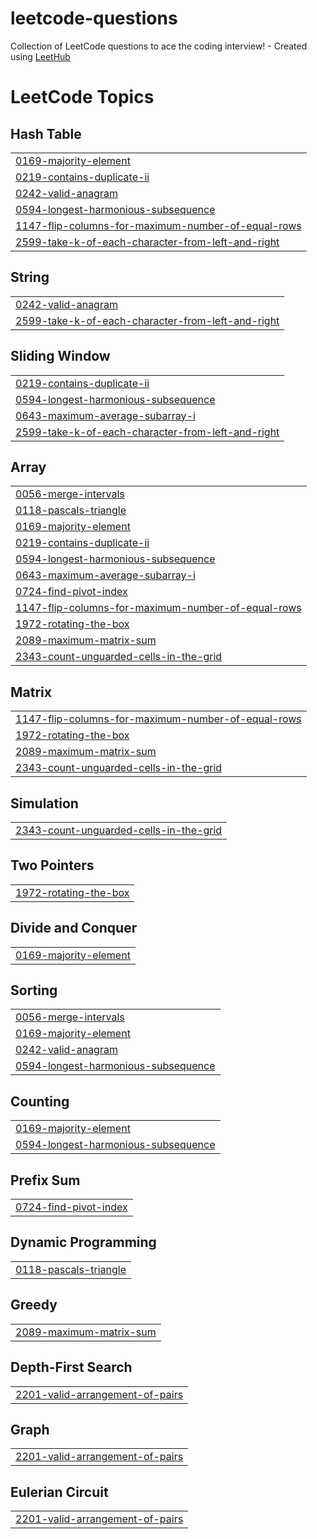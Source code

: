 # leetcode-questions
Collection of LeetCode questions to ace the coding interview! - Created using [LeetHub](https://github.com/QasimWani/LeetHub)

<!---LeetCode Topics Start-->
# LeetCode Topics
## Hash Table
|  |
| ------- |
| [0169-majority-element](https://github.com/Dhruvgoyalll/leetcode-questions/tree/master/0169-majority-element) |
| [0219-contains-duplicate-ii](https://github.com/Dhruvgoyalll/leetcode-questions/tree/master/0219-contains-duplicate-ii) |
| [0242-valid-anagram](https://github.com/Dhruvgoyalll/leetcode-questions/tree/master/0242-valid-anagram) |
| [0594-longest-harmonious-subsequence](https://github.com/Dhruvgoyalll/leetcode-questions/tree/master/0594-longest-harmonious-subsequence) |
| [1147-flip-columns-for-maximum-number-of-equal-rows](https://github.com/Dhruvgoyalll/leetcode-questions/tree/master/1147-flip-columns-for-maximum-number-of-equal-rows) |
| [2599-take-k-of-each-character-from-left-and-right](https://github.com/Dhruvgoyalll/leetcode-questions/tree/master/2599-take-k-of-each-character-from-left-and-right) |
## String
|  |
| ------- |
| [0242-valid-anagram](https://github.com/Dhruvgoyalll/leetcode-questions/tree/master/0242-valid-anagram) |
| [2599-take-k-of-each-character-from-left-and-right](https://github.com/Dhruvgoyalll/leetcode-questions/tree/master/2599-take-k-of-each-character-from-left-and-right) |
## Sliding Window
|  |
| ------- |
| [0219-contains-duplicate-ii](https://github.com/Dhruvgoyalll/leetcode-questions/tree/master/0219-contains-duplicate-ii) |
| [0594-longest-harmonious-subsequence](https://github.com/Dhruvgoyalll/leetcode-questions/tree/master/0594-longest-harmonious-subsequence) |
| [0643-maximum-average-subarray-i](https://github.com/Dhruvgoyalll/leetcode-questions/tree/master/0643-maximum-average-subarray-i) |
| [2599-take-k-of-each-character-from-left-and-right](https://github.com/Dhruvgoyalll/leetcode-questions/tree/master/2599-take-k-of-each-character-from-left-and-right) |
## Array
|  |
| ------- |
| [0056-merge-intervals](https://github.com/Dhruvgoyalll/leetcode-questions/tree/master/0056-merge-intervals) |
| [0118-pascals-triangle](https://github.com/Dhruvgoyalll/leetcode-questions/tree/master/0118-pascals-triangle) |
| [0169-majority-element](https://github.com/Dhruvgoyalll/leetcode-questions/tree/master/0169-majority-element) |
| [0219-contains-duplicate-ii](https://github.com/Dhruvgoyalll/leetcode-questions/tree/master/0219-contains-duplicate-ii) |
| [0594-longest-harmonious-subsequence](https://github.com/Dhruvgoyalll/leetcode-questions/tree/master/0594-longest-harmonious-subsequence) |
| [0643-maximum-average-subarray-i](https://github.com/Dhruvgoyalll/leetcode-questions/tree/master/0643-maximum-average-subarray-i) |
| [0724-find-pivot-index](https://github.com/Dhruvgoyalll/leetcode-questions/tree/master/0724-find-pivot-index) |
| [1147-flip-columns-for-maximum-number-of-equal-rows](https://github.com/Dhruvgoyalll/leetcode-questions/tree/master/1147-flip-columns-for-maximum-number-of-equal-rows) |
| [1972-rotating-the-box](https://github.com/Dhruvgoyalll/leetcode-questions/tree/master/1972-rotating-the-box) |
| [2089-maximum-matrix-sum](https://github.com/Dhruvgoyalll/leetcode-questions/tree/master/2089-maximum-matrix-sum) |
| [2343-count-unguarded-cells-in-the-grid](https://github.com/Dhruvgoyalll/leetcode-questions/tree/master/2343-count-unguarded-cells-in-the-grid) |
## Matrix
|  |
| ------- |
| [1147-flip-columns-for-maximum-number-of-equal-rows](https://github.com/Dhruvgoyalll/leetcode-questions/tree/master/1147-flip-columns-for-maximum-number-of-equal-rows) |
| [1972-rotating-the-box](https://github.com/Dhruvgoyalll/leetcode-questions/tree/master/1972-rotating-the-box) |
| [2089-maximum-matrix-sum](https://github.com/Dhruvgoyalll/leetcode-questions/tree/master/2089-maximum-matrix-sum) |
| [2343-count-unguarded-cells-in-the-grid](https://github.com/Dhruvgoyalll/leetcode-questions/tree/master/2343-count-unguarded-cells-in-the-grid) |
## Simulation
|  |
| ------- |
| [2343-count-unguarded-cells-in-the-grid](https://github.com/Dhruvgoyalll/leetcode-questions/tree/master/2343-count-unguarded-cells-in-the-grid) |
## Two Pointers
|  |
| ------- |
| [1972-rotating-the-box](https://github.com/Dhruvgoyalll/leetcode-questions/tree/master/1972-rotating-the-box) |
## Divide and Conquer
|  |
| ------- |
| [0169-majority-element](https://github.com/Dhruvgoyalll/leetcode-questions/tree/master/0169-majority-element) |
## Sorting
|  |
| ------- |
| [0056-merge-intervals](https://github.com/Dhruvgoyalll/leetcode-questions/tree/master/0056-merge-intervals) |
| [0169-majority-element](https://github.com/Dhruvgoyalll/leetcode-questions/tree/master/0169-majority-element) |
| [0242-valid-anagram](https://github.com/Dhruvgoyalll/leetcode-questions/tree/master/0242-valid-anagram) |
| [0594-longest-harmonious-subsequence](https://github.com/Dhruvgoyalll/leetcode-questions/tree/master/0594-longest-harmonious-subsequence) |
## Counting
|  |
| ------- |
| [0169-majority-element](https://github.com/Dhruvgoyalll/leetcode-questions/tree/master/0169-majority-element) |
| [0594-longest-harmonious-subsequence](https://github.com/Dhruvgoyalll/leetcode-questions/tree/master/0594-longest-harmonious-subsequence) |
## Prefix Sum
|  |
| ------- |
| [0724-find-pivot-index](https://github.com/Dhruvgoyalll/leetcode-questions/tree/master/0724-find-pivot-index) |
## Dynamic Programming
|  |
| ------- |
| [0118-pascals-triangle](https://github.com/Dhruvgoyalll/leetcode-questions/tree/master/0118-pascals-triangle) |
## Greedy
|  |
| ------- |
| [2089-maximum-matrix-sum](https://github.com/Dhruvgoyalll/leetcode-questions/tree/master/2089-maximum-matrix-sum) |
## Depth-First Search
|  |
| ------- |
| [2201-valid-arrangement-of-pairs](https://github.com/Dhruvgoyalll/leetcode-questions/tree/master/2201-valid-arrangement-of-pairs) |
## Graph
|  |
| ------- |
| [2201-valid-arrangement-of-pairs](https://github.com/Dhruvgoyalll/leetcode-questions/tree/master/2201-valid-arrangement-of-pairs) |
## Eulerian Circuit
|  |
| ------- |
| [2201-valid-arrangement-of-pairs](https://github.com/Dhruvgoyalll/leetcode-questions/tree/master/2201-valid-arrangement-of-pairs) |
<!---LeetCode Topics End-->